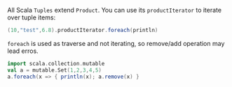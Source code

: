 All Scala `Tuples` extend `Product`. You can use its `productIterator` to iterate over tuple items:

```scala
(10,"test",6.8).productIterator.foreach(println)
```

`foreach` is used as traverse and not iterating, so remove/add operation may lead erros.

```scala
import scala.collection.mutable
val a = mutable.Set(1,2,3,4,5)
a.foreach(x => { println(x); a.remove(x) }
```
